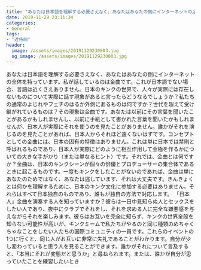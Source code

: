 ```yaml
---
title: "あなたは日本語を理解する必要さえなく、あなたはあなたの側にインターネットの全体を持っています。"
date: 2019-11-29 23:11:34
categories:
- General
tags:
- "近侍曲"
header:
  image: /assets/images/20191129230803.jpg
  og_image: /assets/images/20191129230803.jpg
---
```


あなたは日本語を理解する必要さえなく、あなたはあなたの側にインターネットの全体を持っています。私が話しているのは金曲です。これが日本語でない場合、言語は近くさえありません。日本のキンクの世界で、人々が実際には存在しないものについて実際に話す現象があると言ったらどうなるでしょうか？私たちの通常のよじれやフェチのはるか外側にあるものは何ですか？世代を超えて受け継がれているものは？その現象は金曲です。あなたは以前にその言葉を聞いたことがあるかもしれませんし、以前に手紙として書かれた言葉を聞いたかもしれませんが、日本人が実際にそれを使うのを見たことがありません。誰かがそれを演じるのを見たことがあれば、日本人からそれほど遠くないはずです。コンセプトとしての金曲には、日本の固有の特徴はありません。これは単に日本では禁則と呼ばれるものであり、日本人が実際にどのように相互作用して金極を作るかについての大きな手がかり（または単なるヒント）です。それでは、金曲とは何ですか？金曲は、日本のキンクシーンが個々の俳優とプロデューサーの集合体であるときに起こるものです。一度もキンクをしたことがないのであれば、金曲は単にあなたのためではなく、あなたは逃しています、それは大丈夫です。きんきょくとは何かを理解するために、日本のキンク文化に参加する必要はありません。それらはすべて日本独自のものであり、誰もが独自の方法で対応します。 「日本人」金曲を演奏する人を知っていますか？彼らは一日中見知らぬ人とセックスをしたい人であり、夜中にクラブでそれをし、それを求める人に完全な嫌悪感を与えながらそれを楽しみます。彼らはお互いを完全に知らず、キンクの世界全般を知らない可能性が高いが、キンクミームで私たちがやるのと同じ種類のめちゃくちゃなことをしたい人たちの国際コミュニティの一員です。これらのイベントの1つに行くと、同じ人がお互いに非常に失礼であることがわかります。自分が少し変わっていると思う人を見ることができます。誰かがそれについて言及すると、「本当にそれが変態だと思うか」と尋ねられます。または、誰かが自分が思っていたことを練習したいとき
